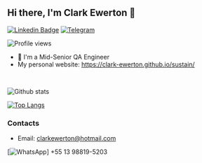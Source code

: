 ## Hi there, I'm Clark Ewerton 👋
[![Linkedin Badge](https://img.shields.io/badge/-Add&nbsp;Me-blue?style=for-the-badge&logo=Linkedin&logoColor=white&link=https://www.linkedin.com/in/clarkewerton/)](https://www.linkedin.com/in/clarkewerton/)
[![Telegram](https://img.shields.io/badge/Telegram-2CA5E0?style=for-the-badge&logo=telegram&logoColor=white)](https://t.me/clarkewerton)

![Profile views](https://komarev.com/ghpvc/?username=clark-ewerton&style=for-the-badge)

* 🤖   I'm a Mid-Senior QA Engineer
* My personal website: https://clark-ewerton.github.io/sustain/
<br />

![Github stats](https://github-readme-stats.vercel.app/api?username=clark-ewerton&hide=["prs","issues"])

[![Top Langs](https://github-readme-stats.vercel.app/api/top-langs/?username=clark-ewerton)](https://github.com/anuraghazra/github-readme-stats)


### Contacts

- Email: clarkewerton@hotmail.com

[![WhatsApp](https://img.shields.io/badge/WhatsApp-25D366?style=for-the-badge&logo=whatsapp&logoColor=white)] +55 13 98819-5203

